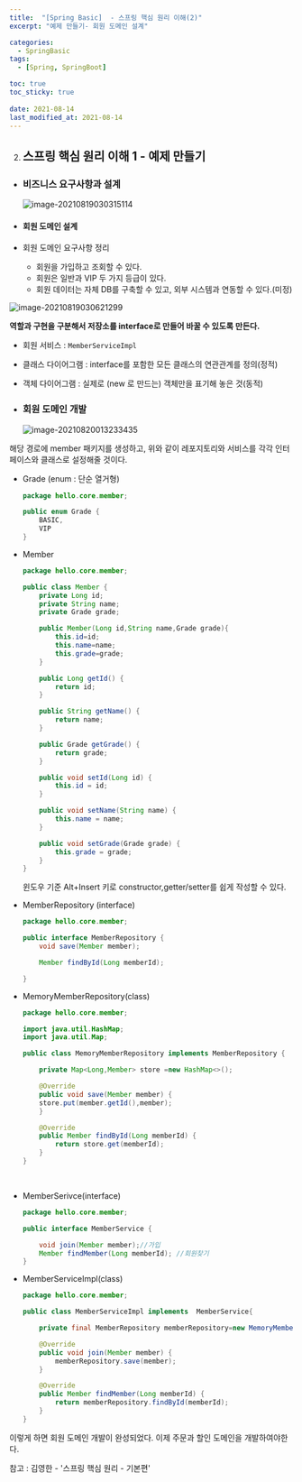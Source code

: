 ```yaml
---
title:  "[Spring Basic]  - 스프링 핵심 원리 이해(2)"
excerpt: "예제 만들기- 회원 도메인 설계"

categories:
  - SpringBasic
tags:
  - [Spring, SpringBoot]

toc: true
toc_sticky: true
 
date: 2021-08-14
last_modified_at: 2021-08-14
---
```


2. ## 스프링 핵심 원리 이해 1 - 예제 만들기

- ### 비즈니스 요구사항과 설계

   ![image-20210819030315114](https://raw.githubusercontent.com/soleu/image_repo/main/img/image-20210819030315114.png)



- #### 회원 도메인 설계

- 회원 도메인 요구사항 정리

  - 회원을 가입하고 조회할 수 있다.
  - 회원은 일반과 VIP 두 가지 등급이 있다.
  - 회원 데이터는 자체 DB를 구축할 수 있고, 외부 시스템과 연동할 수 있다.(미정)



![image-20210819030621299](https://raw.githubusercontent.com/soleu/image_repo/main/img/image-20210819030621299.png)

**역할과 구현을 구분해서 저장소를 interface로 만들어 바꿀 수 있도록 만든다.**

- 회원 서비스 : `MemberServiceImpl`
- 클래스 다이어그램 : interface를 포함한 모든 클래스의 연관관계를 정의(정적)

- 객체 다이어그램 : 실제로 (new 로 만드는) 객체만을 표기해 놓은 것(동적)

  

- ### 회원 도메인 개발

  ![image-20210820013233435](https://raw.githubusercontent.com/soleu/image_repo/main/img/image-20210820013233435.png)

해당 경로에 member 패키지를 생성하고, 위와 같이 레포지토리와 서비스를 각각 인터페이스와 클래스로 설정해줄 것이다.

- Grade (enum : 단순 열거형)

  ```java
  package hello.core.member;
  
  public enum Grade {
      BASIC,
      VIP
  }
  ```

- Member

  ```java
  package hello.core.member;
  
  public class Member {
      private Long id;
      private String name;
      private Grade grade;
  
      public Member(Long id,String name,Grade grade){
          this.id=id;
          this.name=name;
          this.grade=grade;
      }
  
      public Long getId() {
          return id;
      }
  
      public String getName() {
          return name;
      }
  
      public Grade getGrade() {
          return grade;
      }
  
      public void setId(Long id) {
          this.id = id;
      }
  
      public void setName(String name) {
          this.name = name;
      }
  
      public void setGrade(Grade grade) {
          this.grade = grade;
      }
  }
  ```

  윈도우 기준 Alt+Insert 키로 constructor,getter/setter를 쉽게 작성할 수 있다.

- MemberRepository (interface)

  ```java
  package hello.core.member;
  
  public interface MemberRepository {
      void save(Member member);
  
      Member findById(Long memberId);
  
  }
  ```

- MemoryMemberRepository(class)

  ```java
  package hello.core.member;
  
  import java.util.HashMap;
  import java.util.Map;
  
  public class MemoryMemberRepository implements MemberRepository {
  
      private Map<Long,Member> store =new HashMap<>();
  
      @Override
      public void save(Member member) {
      store.put(member.getId(),member);
      }
  
      @Override
      public Member findById(Long memberId) {
          return store.get(memberId);
      }
  }
  ```

​     

- MemberSerivce(interface)

  ```java
  package hello.core.member;
  
  public interface MemberService {
  
      void join(Member member);//가입
      Member findMember(Long memberId); //회원찾기
  }
  ```

- MemberServiceImpl(class)

  ```java
  package hello.core.member;
  
  public class MemberServiceImpl implements  MemberService{
  
      private final MemberRepository memberRepository=new MemoryMemberRepository();
  
      @Override
      public void join(Member member) {
          memberRepository.save(member);
      }
  
      @Override
      public Member findMember(Long memberId) {
          return memberRepository.findById(memberId);
      }
  }
  
  ```

  

이렇게 하면 회원 도메인 개발이 완성되었다. 이제 주문과 할인 도메인을 개발하여야한다.

참고 : 김영한 - '스프링 핵심 원리 - 기본편'